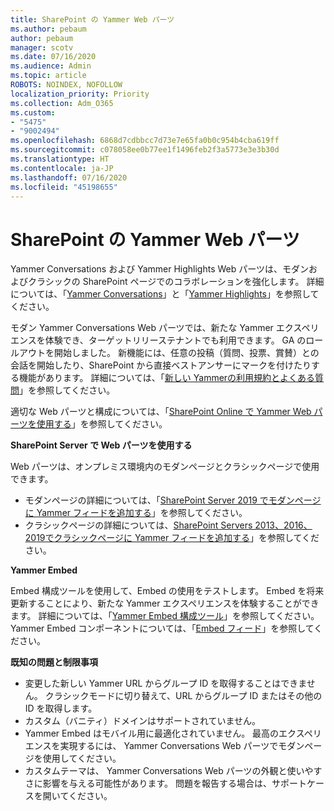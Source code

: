 ```yaml
---
title: SharePoint の Yammer Web パーツ
ms.author: pebaum
author: pebaum
manager: scotv
ms.date: 07/16/2020
ms.audience: Admin
ms.topic: article
ROBOTS: NOINDEX, NOFOLLOW
localization_priority: Priority
ms.collection: Adm_O365
ms.custom:
- "5475"
- "9002494"
ms.openlocfilehash: 6868d7cdbbcc7d73e7e65fa0b0c954b4cba619ff
ms.sourcegitcommit: c078058ee0b77ee1f1496feb2f3a5773e3e3b30d
ms.translationtype: HT
ms.contentlocale: ja-JP
ms.lasthandoff: 07/16/2020
ms.locfileid: "45198655"
---
```

# <a name="yammer-web-parts-in-sharepoint"></a>SharePoint の Yammer Web パーツ

Yammer Conversations および Yammer Highlights Web パーツは、モダンおよびクラシックの SharePoint ページでのコラボレーションを強化します。 詳細については、「[Yammer Conversations](https://support.microsoft.com/office/use-a-yammer-web-part-in-sharepoint-online-a53cfa0c-3d09-42c8-a286-1038a81c59da#conversations)」と「[Yammer Highlights](https://support.microsoft.com/office/use-a-yammer-web-part-in-sharepoint-online-a53cfa0c-3d09-42c8-a286-1038a81c59da#highlights)」を参照してください。    

モダン Yammer Conversations Web パーツでは、新たな Yammer エクスペリエンスを体験でき、ターゲットリリーステナントでも利用できます。 GA のロールアウトを開始しました。 新機能には、任意の投稿（質問、投票、賞賛）との会話を開始したり、SharePoint から直接ベストアンサーにマークを付けたりする機能があります。 詳細については、「[新しい Yammerの利用規約とよくある質問](https://docs.microsoft.com/yammer/get-started-with-yammer/newyammer-faq)」を参照してください。

 適切な Web パーツと構成については、「[SharePoint Online で Yammer Web パーツを使用する](https://support.microsoft.com/office/use-a-yammer-web-part-in-sharepoint-online-a53cfa0c-3d09-42c8-a286-1038a81c59da)」を参照してください。  

**SharePoint Server で Web パーツを使用する**  

Web パーツは、オンプレミス環境内のモダンページとクラシックページで使用できます。

- モダンページの詳細については、「[SharePoint Server 2019 でモダンページに Yammer フィードを追加する](https://docs.microsoft.com/yammer/integrate-yammer-with-other-apps/embed-a-feed-into-a-sharepoint-site#add-a-yammer-feed-to-a-modern-page-in-sharepoint-server-2019)」を参照してください。 
- クラシックページの詳細については、[SharePoint Servers 2013、2016、2019でクラシックページに Yammer フィードを追加する](https://docs.microsoft.com/yammer/integrate-yammer-with-other-apps/embed-a-feed-into-a-sharepoint-site#add-a-yammer-feed-to-a-classic-page-in-sharepoint-servers-2013-2016-and-2019)」を参照してください。

**Yammer Embed**  

Embed 構成ツールを使用して、Embed の使用をテストします。 Embed を将来更新することにより、新たな Yammer エクスペリエンスを体験することができます。 詳細については、「[Yammer Embed 構成ツール](https://aka.ms/YammerEmbedConfigureTool)」を参照してください。 Yammer Embed コンポーネントについては、「[Embed フィード](https://aka.ms/YammerDevDocs)」を参照してください。

**既知の問題と制限事項**

- 変更した新しい Yammer URL からグループ ID を取得することはできません。 クラシックモードに切り替えて、URL からグループ ID またはその他の ID を取得します。
- カスタム（バニティ）ドメインはサポートされていません。
- Yammer Embed はモバイル用に最適化されていません。 最高のエクスペリエンスを実現するには、 Yammer Conversations Web パーツでモダンページを使用してください。
- カスタムテーマは、 Yammer Conversations Web パーツの外観と使いやすさに影響を与える可能性があります。 問題を報告する場合は、サポートケースを開いてください。